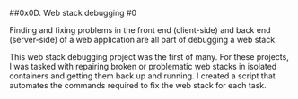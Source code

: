 ##0x0D. Web stack debugging #0

Finding and fixing problems in the front end (client-side) 
and back end (server-side) of a web application are all part
 of debugging a web stack. 

This web stack debugging project was the first of many. For 
these projects, I was tasked with repairing broken or problematic
web stacks in isolated containers and getting them back up and
running. I created a script that automates the commands
required to fix the web stack for each task.
